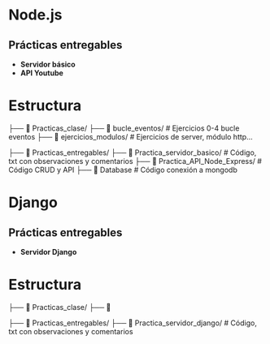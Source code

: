 # Node.js

## Prácticas entregables

- **Servidor básico**
- **API Youtube**

# Estructura

  ├── 📁 Practicas_clase/ 
      ├── 📁 bucle_eventos/ # Ejercicios 0-4 bucle eventos
      ├── 📁 ejercicios_modulos/ # Ejercicios de server, módulo http...
      
  ├── 📁 Practicas_entregables/
       ├── 📁 Practica_servidor_basico/ # Código, txt con observaciones y comentarios 
       ├── 📁 Practica_API_Node_Express/ # Código CRUD y API
           ├── 📁 Database # Código conexión a mongodb

# Django

## Prácticas entregables

- **Servidor Django**

# Estructura

  ├── 📁 Practicas_clase/ 
      ├── 📁 
      
      
  ├── 📁 Practicas_entregables/
       ├── 📁 Practica_servidor_django/ # Código, txt con observaciones y comentarios 


